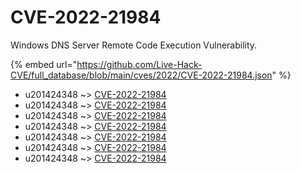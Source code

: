 # CVE-2022-21984

Windows DNS Server Remote Code Execution Vulnerability.

{% embed url="https://github.com/Live-Hack-CVE/full_database/blob/main/cves/2022/CVE-2022-21984.json" %}


* u201424348 ~> [CVE-2022-21984](https://www.alice-snow.ru/2022/database/cve-2022-21984/cve-2022-21984-u201424348)
* u201424348 ~> [CVE-2022-21984](https://www.alice-snow.ru/2022/database/cve-2022-21984/cve-2022-21984-u201424348)
* u201424348 ~> [CVE-2022-21984](https://www.alice-snow.ru/2022/database/cve-2022-21984/cve-2022-21984-u201424348)
* u201424348 ~> [CVE-2022-21984](https://www.alice-snow.ru/2022/database/cve-2022-21984/cve-2022-21984-u201424348)
* u201424348 ~> [CVE-2022-21984](https://www.alice-snow.ru/2022/database/cve-2022-21984/cve-2022-21984-u201424348)
* u201424348 ~> [CVE-2022-21984](https://www.alice-snow.ru/2022/database/cve-2022-21984/cve-2022-21984-u201424348)
* u201424348 ~> [CVE-2022-21984](https://www.alice-snow.ru/2022/database/cve-2022-21984/cve-2022-21984-u201424348)